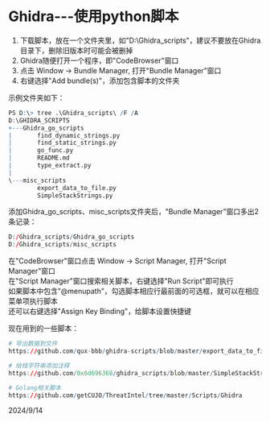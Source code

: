 # Ghidra---使用python脚本

1. 下载脚本，放在一个文件夹里，如"D:\Ghidra_scripts"，建议不要放在Ghidra目录下，删除旧版本时可能会被删掉
2. Ghidra随便打开一个程序，即"CodeBrowser"窗口
3. 点击 Window -> Bundle Manager, 打开"Bundle Manager"窗口
4. 右键选择"Add bundle(s)"，添加包含脚本的文件夹

示例文件夹如下：  
```r
PS D:\> tree .\Ghidra_scripts\ /F /A
D:\GHIDRA_SCRIPTS
+---Ghidra_go_scripts
|       find_dynamic_strings.py
|       find_static_strings.py
|       go_func.py
|       README.md
|       type_extract.py
|
\---misc_scripts
        export_data_to_file.py
        SimpleStackStrings.py
```

添加Ghidra_go_scripts、misc_scripts文件夹后，"Bundle Manager"窗口多出2条记录：  
```r
D:/Ghidra_scripts/Ghidra_go_scripts
D:/Ghidra_scripts/misc_scripts
```

在"CodeBrowser"窗口点击 Window -> Script Manager, 打开"Script Manager"窗口  
在"Script Manager"窗口搜索相关脚本，右键选择"Run Script"即可执行  
如果脚本中包含"@menupath"，勾选脚本相应行最前面的可选框，就可以在相应菜单项执行脚本  
还可以右键选择"Assign Key Binding"，给脚本设置快捷键  

现在用到的一些脚本：  
```r
# 导出数据到文件
https://github.com/qux-bbb/ghidra-scripts/blob/master/export_data_to_file.py

# 给栈字符串添加注释
https://github.com/0x6d696368/ghidra_scripts/blob/master/SimpleStackStrings.py

# Golang相关脚本
https://github.com/getCUJO/ThreatIntel/tree/master/Scripts/Ghidra
```


2024/9/14  
